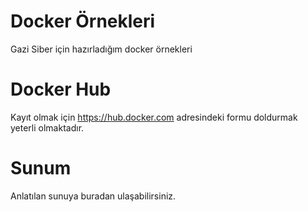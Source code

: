 # Docker Örnekleri
Gazi Siber için hazırladığım docker örnekleri

# Docker Hub
Kayıt olmak için https://hub.docker.com adresindeki formu doldurmak yeterli olmaktadır.

# Sunum
Anlatılan sunuya buradan ulaşabilirsiniz.

